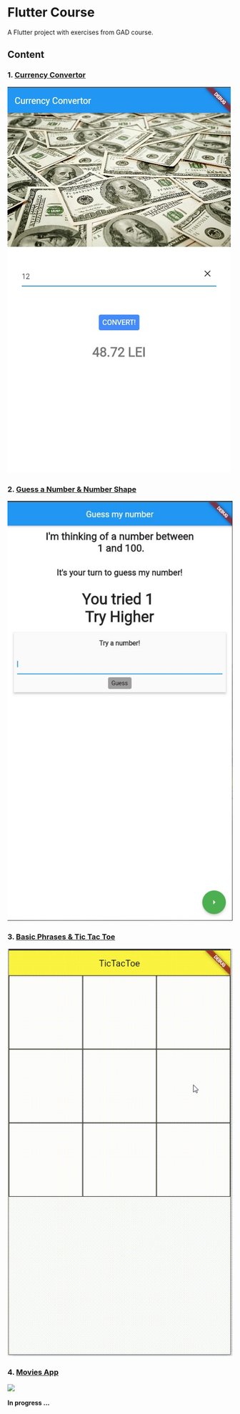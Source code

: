 # Flutter Course 

A Flutter project with exercises from GAD course.

## Content 

### 1. [Currency Convertor](https://github.com/CristiSandu/Flutter-Course/tree/main/lib/src/01)  
![](/SSAPP/01/02.jpg)   
### 2. [Guess a Number & Number Shape](https://github.com/CristiSandu/Flutter-Course/tree/main/lib/src/02)  
![](/SSAPP/02/03.jpg)  
### 3. [Basic Phrases & Tic Tac Toe](https://github.com/CristiSandu/Flutter-Course/tree/main/lib/src/03)   
![](/SSAPP/03/Demo.gif)  
### 4. [Movies App](https://github.com/CristiSandu/Flutter-Course/tree/main/lib/src/04)   
![](/SSAPP/04/Media2.gif)  

**In progress ...** 
